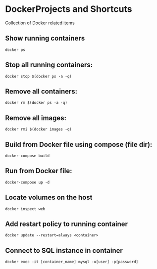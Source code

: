 # DockerProjects and Shortcuts
Collection of Docker related items

## Show running containers
```docker ps```

## Stop all running containers:
```docker stop $(docker ps -a -q)```

## Remove all containers:
```docker rm $(docker ps -a -q)```

## Remove all images:
```docker rmi $(docker images -q)```

## Build from Docker file using compose (file dir):
```docker-compose build```

## Run from Docker file:
```docker-compose up -d``` 

## Locate volumes on the host
```docker inspect web```

## Add restart policy to running container
```docker update --restart=always <container>```

## Connect to SQL instance in container
```docker exec -it [container_name] mysql -u[user] -p[password]```
